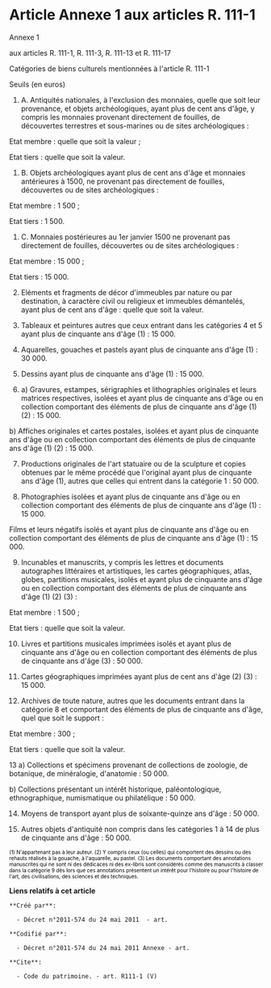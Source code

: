 # Article Annexe 1 aux articles R. 111-1

Annexe 1 

aux articles R. 111-1, R. 111-3, R. 111-13 et R. 111-17

Catégories de biens culturels mentionnées à l'article R. 111-1 

Seuils (en euros) 

1. A. Antiquités nationales, à l'exclusion des  monnaies, quelle que soit leur provenance, et objets archéologiques, ayant
plus de cent ans d'âge, y compris les monnaies provenant directement de fouilles, de découvertes terrestres et sous-marines
ou de sites archéologiques : 

Etat membre : quelle que soit la valeur ;

Etat tiers : quelle que soit la valeur. 

1. B. Objets archéologiques ayant plus de cent ans d'âge et monnaies antérieures à 1500, ne provenant pas directement de
fouilles, découvertes ou de sites archéologiques : 

Etat membre : 1 500 ; 

Etat tiers : 1 500.

1. C. Monnaies postérieures au 1er janvier 1500 ne provenant pas directement de fouilles, découvertes ou de sites
archéologiques : 

Etat membre : 15 000 ; 

Etat tiers : 15 000.

2. Eléments et fragments de décor d'immeubles par nature ou par destination, à caractère civil ou religieux et immeubles
démantelés, ayant plus de cent ans d'âge : quelle que soit la valeur. 

3. Tableaux et peintures autres que ceux entrant dans les catégories 4 et 5 ayant plus de cinquante ans d'âge (1) : 15 000.

4. Aquarelles, gouaches et pastels ayant plus de cinquante ans d'âge (1) : 30 000.

5. Dessins ayant plus de cinquante ans d'âge (1) : 15 000.

6. a) Gravures, estampes, sérigraphies et lithographies originales et leurs matrices respectives, isolées et ayant plus de
cinquante ans d'âge ou en collection comportant des éléments de plus de cinquante ans d'âge (1) (2) : 15 000. 

b) Affiches originales et cartes postales, isolées et ayant plus de cinquante ans d'âge ou en collection comportant des
éléments de plus de cinquante ans d'âge (1) (2) : 15 000.

7. Productions originales de l'art statuaire ou de la sculpture et copies obtenues par le même procédé que l'original ayant
plus de cinquante ans d'âge (1), autres que celles qui entrent dans la catégorie 1 : 50 000.

8. Photographies isolées et ayant plus de cinquante ans d'âge ou en collection comportant des éléments de plus de cinquante
ans d'âge (1) : 15 000. 

Films et leurs négatifs isolés et ayant plus de cinquante ans d'âge ou en collection comportant des éléments de plus de
cinquante ans d'âge (1) : 15 000.

9. Incunables et manuscrits, y compris les lettres et documents autographes littéraires et artistiques, les cartes
géographiques, atlas, globes, partitions musicales, isolés et ayant plus de cinquante ans d'âge ou en collection comportant
des éléments de plus de cinquante ans d'âge (1) (2) (3) : 

Etat membre : 1 500 ; 

Etat tiers : quelle que soit la valeur. 

10. Livres et partitions musicales imprimées isolés et ayant plus de cinquante ans d'âge ou en collection comportant des
éléments de plus de cinquante ans d'âge (3) : 50 000.

11. Cartes géographiques imprimées ayant plus de cent ans d'âge (2) (3) : 15 000.

12. Archives de toute nature, autres que les documents entrant dans la catégorie 8 et comportant des éléments de plus de
cinquante ans d'âge, quel que soit le support : 

Etat membre : 300 ; 

Etat tiers : quelle que soit la valeur. 

13 a) Collections et spécimens provenant de collections de zoologie, de botanique, de minéralogie, d'anatomie : 50 000. 

b) Collections présentant un intérêt historique, paléontologique, ethnographique, numismatique ou philatélique : 50 000.

14. Moyens de transport ayant plus de soixante-quinze ans d'âge : 50 000.

15. Autres objets d'antiquité non compris dans les catégories 1 à 14 de plus de cinquante ans d'âge : 50 000. 

<font color="#808080" size="1">
  <font size="1" color="#000000">(1) N'appartenant pas à leur auteur. (2) Y compris ceux (ou celles) qui comportent des
dessins ou des rehauts réalisés à la gouache, à l'aquarelle, au pastel. (3) Les documents comportant des annotations
manuscrites qui ne sont ni des dédicaces ni des ex-libris sont considérés comme des manuscrits à classer dans la catégorie 9
dès lors que ces annotations présentent un intérêt pour l'histoire ou pour l'histoire de l'art, des civilisations, des
sciences et des techniques.</font>
</font>

**Liens relatifs à cet article**

	**Créé par**:

	  - Décret n°2011-574 du 24 mai 2011  - art.

	**Codifié par**:

	  - Décret n°2011-574 du 24 mai 2011 Annexe - art.

	**Cite**:

	  - Code du patrimoine. - art. R111-1 (V)

